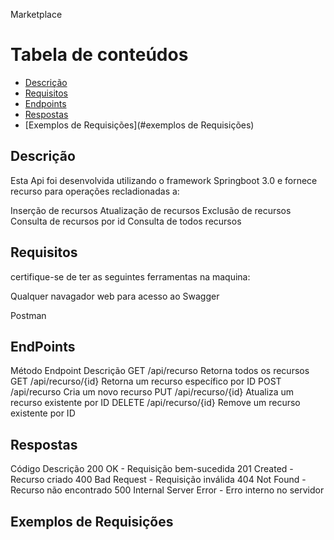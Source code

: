 


Marketplace


Tabela de conteúdos
===================
* [Descrição](#descrição)
* [Requisitos](#requisitos)
* [Endpoints](#endpoints)
* [Respostas](#respostas)
* [Exemplos de Requisições](#exemplos de Requisições)


## Descrição 

Esta Api foi desenvolvida utilizando o framework Springboot 3.0 e fornece recurso para 
operações recladionadas a:

Inserção de recursos
Atualização de recursos
Exclusão de recursos
Consulta de recursos por id
Consulta de todos recursos


## Requisitos

certifique-se de ter as seguintes ferramentas na maquina:

Qualquer navagador web para acesso ao Swagger

Postman

## EndPoints


Método	Endpoint		Descrição
GET	/api/recurso		Retorna todos os recursos
GET	/api/recurso/{id}	Retorna um recurso específico por ID
POST	/api/recurso		Cria um novo recurso
PUT	/api/recurso/{id}	Atualiza um recurso existente por ID
DELETE	/api/recurso/{id}	Remove um recurso existente por ID


## Respostas

Código	Descrição
200	OK - Requisição bem-sucedida
201	Created - Recurso criado
400	Bad Request - Requisição inválida
404	Not Found - Recurso não encontrado
500	Internal Server Error - Erro interno no servidor


## Exemplos de Requisições

